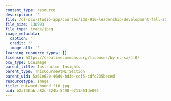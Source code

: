 ```yaml
---
content_type: resource
description: ''
file: /ol-ocw-studio-app/courses/ids-910-leadership-development-fall-2014/b2af36aba82c524b5490e711a61de002_outward-bound_f10.jpg
file_size: 138993
file_type: image/jpeg
image_metadata:
  caption: ''
  credit: ''
  image-alt: ''
learning_resource_types: []
license: https://creativecommons.org/licenses/by-nc-sa/4.0/
ocw_type: OCWImage
parent_title: Instructor Insights
parent_type: ThisCourseAtMITSection
parent_uid: 5a61e620-46d0-bd3b-ccf5-cdfd235beced
resourcetype: Image
title: outward-bound_f10.jpg
uid: b2af36ab-a82c-524b-5490-e711a61de002
---
```

